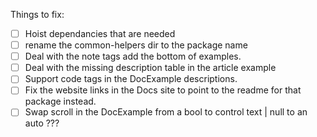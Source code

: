 Things to fix:

* [ ] Hoist dependancies that are needed
* [ ] rename the common-helpers dir to the package name
* [ ] Deal with the note tags add the bottom of examples.
* [ ] Deal with the missing description table in the article example
* [ ] Support code tags in the DocExample descriptions.
* [ ] Fix the website links in the Docs site to point to the readme for that package instead.
* [ ] Swap scroll in the DocExample from a bool to control text | null to an auto ???
